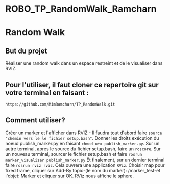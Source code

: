 # ROBO_TP_RandomWalk_Ramcharn

# Random Walk

## But du projet
Réaliser une random walk dans un espace restreint et de le visualiser dans RVIZ.

## Pour l'utiliser, il faut cloner ce repertoire git sur votre terminal en faisant : 
```sh
https://github.com/MimRamcharn/TP_RandomWalk.git
```
## Comment utiliser?
Créer un marker et l'afficher dans RVIZ - 
Il faudra tout d'abord faire ```source "chemin vers le le fichier setup.bash"```. Donner les droits exécution du noeud publish_marker.py en faisant ```chmod u+x publish_marker.py```.
Sur un autre terminal, apres le source du fichier setup.bash, faire un ```roscore```.
Sur un nouveau terminal, sourcer le fichier setup.bash et faire ```rosrun marker_visualizer publish_marker.py```
Et finalement, sur un dernier terminal faire ```rosrun rviz rviz```. Cela ouvrera une application ```RViz```. Choisir map pour fixed frame, cliquer sur Add-By topic-(le nom du marker): /marker_test-et l'objet: Marker et cliquer sur OK.
RViz nous affiche le sphere.
